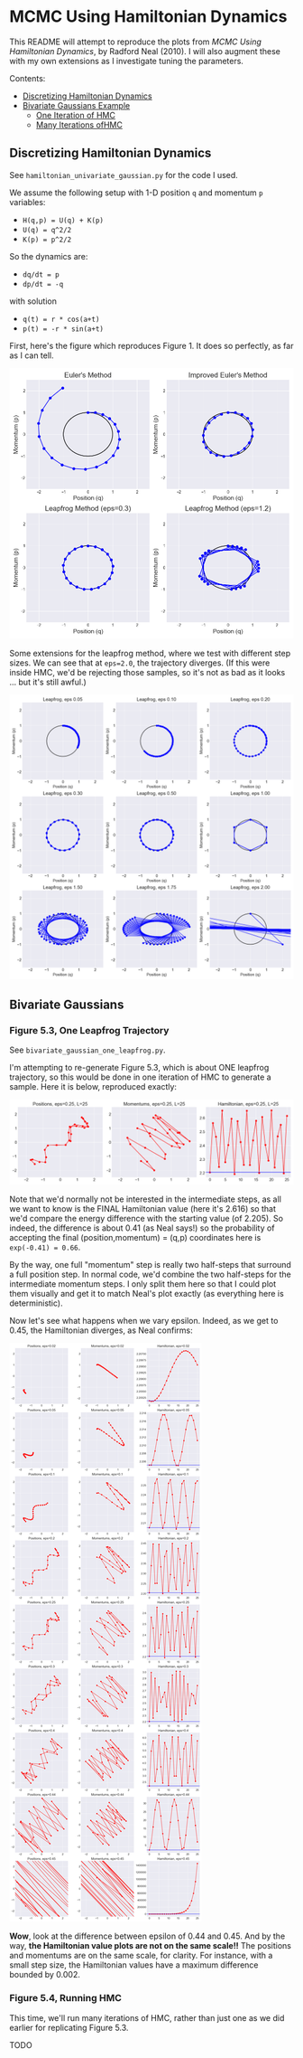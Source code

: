 # MCMC Using Hamiltonian Dynamics

This README will attempt to reproduce the plots from *MCMC Using Hamiltonian
Dynamics*, by Radford Neal (2010). I will also augment these with my own
extensions as I investigate tuning the parameters.

Contents:

- [Discretizing Hamiltonian Dynamics](##discretizing-hamiltonian-dynamics)
- [Bivariate Gaussians Example](#bivariate-gaussians)
    - [One Iteration of HMC](#figure-53-one-leapfrog-trajectory)
    - [Many Iterations ofHMC](#figure-53-one-leapfrog-trajectory)

## Discretizing Hamiltonian Dynamics

See `hamiltonian_univariate_gaussian.py` for the code I used.

We assume the following setup with 1-D position `q` and momentum `p` variables:

- `H(q,p) = U(q) + K(p)`
- `U(q) = q^2/2`
- `K(p) = p^2/2`

So the dynamics are:

- `dq/dt = p`
- `dp/dt = -q`

with solution

- `q(t) = r * cos(a+t)`
- `p(t) = -r * sin(a+t)`

First, here's the figure which reproduces Figure 1. It does so perfectly, as far
as I can tell. 

![simple_gaussians](figures/univariate_gaussians.png?raw=true)

Some extensions for the leapfrog method, where we test with different step
sizes. We can see that at `eps=2.0`, the trajectory diverges. (If this were
inside HMC, we'd be rejecting those samples, so it's not as bad as it looks ...
but it's still awful.)

![leapfrog_extensions](figures/univariate_gaussians_leapfrog_tests.png?raw=true)




## Bivariate Gaussians

### Figure 5.3, One Leapfrog Trajectory

See `bivariate_gaussian_one_leapfrog.py`.

I'm attempting to re-generate Figure 5.3, which is about ONE leapfrog
trajectory, so this would be done in one iteration of HMC to generate a sample.
Here it is below, reproduced exactly:

![bivariate_gaussian_1](figures/bivariate_gaussians_one_leapfrog_traj.png?raw=true)

Note that we'd normally not be interested in the intermediate steps, as all we
want to know is the FINAL Hamiltonian value (here it's 2.616) so that we'd
compare the energy difference with the starting value (of 2.205). So indeed, the
difference is about 0.41 (as Neal says!) so the probability of accepting the
final (position,momentum) = (q,p) coordinates here is `exp(-0.41) = 0.66`.

By the way, one full "momentum" step is really two half-steps that surround a
full position step. In normal code, we'd combine the two half-steps for the
intermediate momentum steps. I only split them here so that I could plot them
visually and get it to match Neal's plot exactly (as everything here is
deterministic).

Now let's see what happens when we vary epsilon. Indeed, as we get to 0.45, the
Hamiltonian diverges, as Neal confirms:

![bivariate_gaussian_2](figures/bivariate_gaussians_one_leapfrog_investigation.png?raw=true)

**Wow**, look at the difference between epsilon of 0.44 and 0.45. And by the
way, **the Hamiltonian value plots are not on the same scale!!** The positions
and momentums are on the same scale, for clarity. For instance, with a small
step size, the Hamiltonian values have a maximum difference bounded by 0.002.


### Figure 5.4, Running HMC

This time, we'll run many iterations of HMC, rather than just one as we did
earlier for replicating Figure 5.3.

TODO
